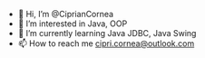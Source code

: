 - 👋 Hi, I’m @CiprianCornea
- 👀 I’m interested in Java, OOP
- 🌱 I’m currently learning Java JDBC, Java Swing
- 📫 How to reach me cipri.cornea@outlook.com

<!---
CiprianCornea/CiprianCornea is a ✨ special ✨ repository because its `README.md` (this file) appears on your GitHub profile.
You can click the Preview link to take a look at your changes.
--->
